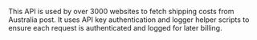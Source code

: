 This API is used by over 3000 websites to fetch shipping costs from Australia post. It uses API key authentication and logger helper scripts to ensure each request is authenticated and logged for later billing.
